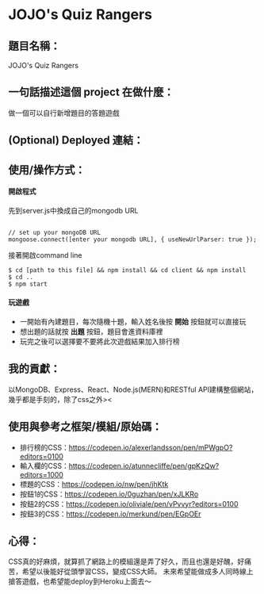 # JOJO's Quiz Rangers
## 題目名稱：
JOJO's Quiz Rangers
## 一句話描述這個 project 在做什麼： 
做一個可以自行新增題目的答題遊戲
## (Optional) Deployed 連結：
## 使用/操作方式：
#### 開啟程式
先到server.js中換成自己的mongodb URL
```

// set up your mongoDB URL
mongoose.connect([enter your mongodb URL], { useNewUrlParser: true });
```
接著開啟command line
```
$ cd [path to this file] && npm install && cd client && npm install
$ cd ..
$ npm start
```
#### 玩遊戲
* 一開始有內建題目，每次隨機十題，輸入姓名後按 **開始** 按鈕就可以直接玩
* 想出題的話就按 **出題** 按鈕，題目會進資料庫裡
* 玩完之後可以選擇要不要將此次遊戲結果加入排行榜


## 我的貢獻：
以MongoDB、Express、React、Node.js(MERN)和RESTful API建構整個網站，幾乎都是手刻的，除了css之外><
## 使用與參考之框架/模組/原始碼：
* 排行榜的CSS：https://codepen.io/alexerlandsson/pen/mPWgpO?editors=0100
* 輸入欄的CSS：https://codepen.io/atunnecliffe/pen/gpKzQw?editors=1000
* 標題的CSS：https://codepen.io/nw/pen/jhKtk
* 按鈕1的CSS：https://codepen.io/0guzhan/pen/xJLKRo
* 按鈕2的CSS：https://codepen.io/oliviale/pen/vPvvyr?editors=0100
* 按鈕3的CSS：https://codepen.io/merkund/pen/EGpOEr

## 心得：
CSS真的好麻煩，就算抓了網路上的模組還是弄了好久，而且也還是好醜，好痛苦，希望以後能好從頭學習CSS，變成CSS大師。
未來希望能做成多人同時線上搶答遊戲，也希望能deploy到Heroku上面去～